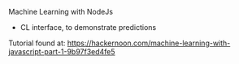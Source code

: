 Machine Learning with NodeJs

- CL interface, to demonstrate predictions

Tutorial found at: https://hackernoon.com/machine-learning-with-javascript-part-1-9b97f3ed4fe5

